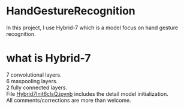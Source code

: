 # HandGestureRecognition
In this project, I use Hybrid-7 which is a model focus on hand gesture recognition.<br>
# what is Hybrid-7
7 convolutional layers.<br>
6 maxpooling layers.<br>
2 fully connected layers.<br>
File <a href='Hybrid7Init6clsQ.ipynb'>Hybrid7Init6clsQ.ipynb</a> includes the detail model initialization.<br>
All comments/corrections are more than welcome.

